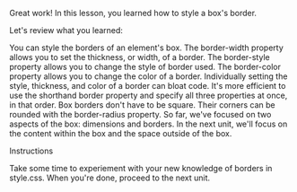 Great work! In this lesson, you learned how to style a box's border.

Let's review what you learned:

You can style the borders of an element's box.
The border-width property allows you to set the thickness, or width, of a border.
The border-style property allows you to change the style of border used.
The border-color property allows you to change the color of a border.
Individually setting the style, thickness, and color of a border can bloat code. It's more efficient to use the shorthand border property and specify all three properties at once, in that order.
Box borders don't have to be square. Their corners can be rounded with the border-radius property.
So far, we've focused on two aspects of the box: dimensions and borders. In the next unit, we'll focus on the content within the box and the space outside of the box.

Instructions

Take some time to experiement with your new knowledge of borders in style.css. When you're done, proceed to the next unit.
